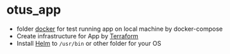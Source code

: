 # otus_app

- folder [docker](./docker) for test running app on local machine by docker-compose
- Create infrastructure for App by [Terraform](./terraform)
- Install [Helm](https://github.com/kubernetes/helm/releases) to `/usr/bin` or other folder for your OS


